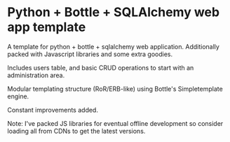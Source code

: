 Python + Bottle + SQLAlchemy web app template
=============================================

A template for python + bottle + sqlalchemy web application.
Additionally packed with Javascript libraries and some extra goodies.

Includes users table, and basic CRUD operations to start with an administration area.

Modular templating structure (RoR/ERB-like) using Bottle's Simpletemplate engine.

Constant improvements added.

Note:
I've packed JS libraries for eventual offline development so consider loading all from CDNs to get the latest versions.